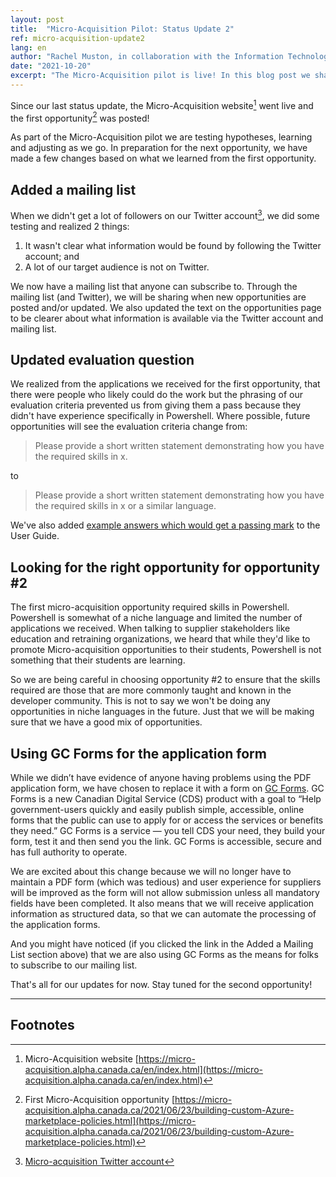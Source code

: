 ```yaml
---
layout: post
title:  "Micro-Acquisition Pilot: Status Update 2"
ref: micro-acquisition-update2
lang: en
author: "Rachel Muston, in collaboration with the Information Technology (IT) Strategy team and Micro-Acquisition Pilot team members"
date: "2021-10-20"
excerpt: "The Micro-Acquisition pilot is live! In this blog post we share what we have learned so far and how we are adjusting and improving."
---
```

<!-- markdownlint-disable MD033 -->
Since our last status update, the Micro-Acquisition website[^1] went live and the first opportunity[^2] was posted!

As part of the Micro-Acquisition pilot we are testing hypotheses, learning and adjusting as we go.
In preparation for the next opportunity, we have made a few changes based on what we learned from the first opportunity.

## Added a mailing list

When we didn't get a lot of followers on our Twitter account[^3], we did some testing and realized 2 things:

1. It wasn't clear what information would be found by following the Twitter account; and
2. A lot of our target audience is not on Twitter.

We now have a mailing list that anyone can subscribe to.
Through the mailing list (and Twitter), we will be sharing when new opportunities are posted and/or updated.
We also updated the text on the opportunities page to be clearer about what information is available via the Twitter account and mailing list.

## Updated evaluation question

We realized from the applications we received for the first opportunity, that there were people who likely could do the work but the phrasing of our evaluation criteria prevented us from giving them a pass because they didn't have experience specifically in Powershell.
Where possible, future opportunities will see the evaluation criteria change from:
> Please provide a short written statement demonstrating how you have the required skills in x.

to

> Please provide a short written statement demonstrating how you have the required skills in x or a similar language.

We've also added [example answers which would get a passing mark](https://micro-acquisition.alpha.canada.ca/en/user-guide.html#example-answers-that-would-get-a-passing-mark) to the User Guide.

## Looking for the right opportunity for opportunity #2

The first micro-acquisition opportunity required skills in Powershell.
Powershell is somewhat of a niche language and limited the number of applications we received.
When talking to supplier stakeholders like education and retraining organizations, we heard that while they'd like to promote Micro-acquisition opportunities to their students, Powershell is not something that their students are learning.

So we are being careful in choosing opportunity #2 to ensure that the skills required are those that are more commonly taught and known in the developer community.
This is not to say we won't be doing any opportunities in niche languages in the future.
Just that we will be making sure that we have a good mix of opportunities.

## Using GC Forms for the application form

While we didn’t have evidence of anyone having problems using the PDF application form, we have chosen to replace it with a form on [GC Forms](https://forms-formulaires.alpha.canada.ca/fr/form-builder).
GC Forms is a new Canadian Digital Service (CDS) product with a goal to “Help government-users quickly and easily publish simple, accessible, online forms that the public can use to apply for or access the services or benefits they need.”
GC Forms is a service — you tell CDS your need, they build your form, test it and then send you the link.
GC Forms is accessible, secure and has full authority to operate.

We are excited about this change because we will no longer have to maintain a PDF form (which was tedious) and user experience for suppliers will be improved as the form will not allow submission unless all mandatory fields have been completed.
It also means that we will receive application information as structured data, so that we can automate the processing of the application forms.

And you might have noticed (if you clicked the link in the Added a Mailing List section above) that we are also using GC Forms as the means for folks to subscribe to our mailing list.

That's all for our updates for now.
Stay tuned for the second opportunity!

<hr>

## Footnotes

[^1]: Micro-Acquisition website [https://micro-acquisition.alpha.canada.ca/en/index.html](https://micro-acquisition.alpha.canada.ca/en/index.html)
[^2]: First Micro-Acquisition opportunity [https://micro-acquisition.alpha.canada.ca/2021/06/23/building-custom-Azure-marketplace-policies.html](https://micro-acquisition.alpha.canada.ca/2021/06/23/building-custom-Azure-marketplace-policies.html)
[^3]: [Micro-acquisition Twitter account](https://twitter.com/microbuysgc)
